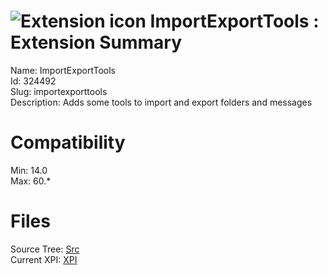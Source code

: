 # ![Extension icon](https://addons.thunderbird.net/static/img/addon-icons/tabs-64.png) ImportExportTools : Extension Summary

Name: ImportExportTools  
Id: 324492  
Slug: importexporttools  
Description: Adds some tools to import and export folders and messages
  

# Compatibility
Min: 14.0  
Max: 60.*  

# Files

Source Tree: [Src](..\extensions-all\exts-tb68-comp\324492-importexporttools\src)  
Current XPI: [XPI](..\extensions-all\exts-tb68-comp\324492-importexporttools\xpi)  



